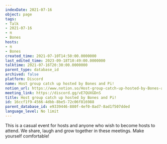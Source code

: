 ```yaml
---
indexDate: 2021-07-16
object: page
tags:
- Talk
- 2021-07-16
- π
- Bones
hosts:
- π
- Bones
created_time: 2021-07-10T14:50:00.0000000
last_edited_time: 2023-09-18T10:49:00.0000000
talktime: 2021-07-16T20:30:00.0000000
parent_type: database_id
archived: false
platform: Discord
name: Host group catch up hosted by Bones and Pi!
notion_url: https://www.notion.so/Host-group-catch-up-hosted-by-Bones-and-Pi-16ccf1f945664dbb8be572c06f816988
meeting_link: https://discord.gg/vE7QUXGDnS
title: Host group catch up hosted by Bones and Pi!
id: 16ccf1f9-4566-4dbb-8be5-72c06f816988
parent_database_id: e9339446-880f-4ef0-8ad7-8ad1f507dded
language_level: No limit
---
```


This is a casual event for hosts and anyone who wish to become hosts to attend.  We share, laugh and grow together in these meetings.  Make yourself comfortable!






